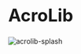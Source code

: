 # AcroLib

![acrolib-splash](assets/Reading-Acrobats-Refined-Colorised.png)

<style>
  h1 {
    font-size: 35px;
  }
</style>
